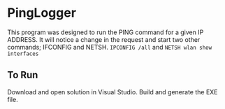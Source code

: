 # PingLogger
This program was designed to run the PING command for a given IP ADDRESS.  It will notice a change in the request and start two other commands; IFCONFIG and NETSH.
``` IPCONFIG /all ```
and
``` NETSH wlan show interfaces ```

## To Run
Download and open solution in Visual Studio. Build and generate the EXE file.